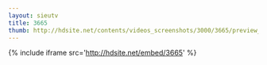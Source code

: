 ```yaml
---
layout: sieutv
title: 3665
thumb: http://hdsite.net/contents/videos_screenshots/3000/3665/preview_360p.mp4.jpg
---
```

{% include iframe src='http://hdsite.net/embed/3665' %}
 
